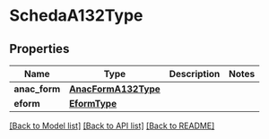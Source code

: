 # SchedaA132Type

## Properties
Name | Type | Description | Notes
------------ | ------------- | ------------- | -------------
**anac_form** | [**AnacFormA132Type**](AnacFormA132Type.md) |  | 
**eform** | [**EformType**](EformType.md) |  | 

[[Back to Model list]](../README.md#documentation-for-models) [[Back to API list]](../README.md#documentation-for-api-endpoints) [[Back to README]](../README.md)

